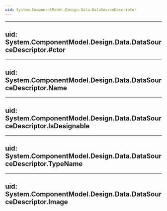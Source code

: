 ```yaml
---
uid: System.ComponentModel.Design.Data.DataSourceDescriptor
---
```


---
uid: System.ComponentModel.Design.Data.DataSourceDescriptor.#ctor
---

---
uid: System.ComponentModel.Design.Data.DataSourceDescriptor.Name
---

---
uid: System.ComponentModel.Design.Data.DataSourceDescriptor.IsDesignable
---

---
uid: System.ComponentModel.Design.Data.DataSourceDescriptor.TypeName
---

---
uid: System.ComponentModel.Design.Data.DataSourceDescriptor.Image
---
